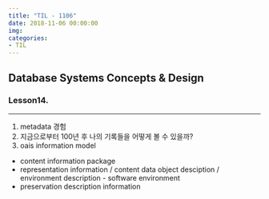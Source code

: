 ```yaml
---
title: "TIL - 1106"
date: 2018-11-06 00:00:00
img:
categories:
- TIL
---
```


## Database Systems Concepts & Design
### Lesson14.

-----

1. metadata 경험
2. 지금으로부터 100년 후 나의 기록들을 어떻게 볼 수 있을까?
3.  oais information model
* content information package
* representation information / content data object desciption / environment description - software environment
* preservation description information
